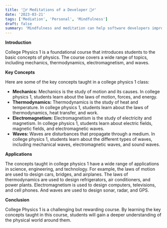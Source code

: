 ```yaml
---
title: '🧘‍♂️ Meditations of a Developer 🧘‍♂️'
date: '2023-03-21'
tags: ['Mediation', 'Personal', 'Mindfulness']
draft: false
summary: 'Mindfulness and meditation can help software developers improve their focus, concentration, creativity, and stress levels.'
---
```


**Introduction**

College Physics 1 is a foundational course that introduces students to the basic concepts of physics. The course covers a wide range of topics, including mechanics, thermodynamics, electromagnetism, and waves.

**Key Concepts**

Here are some of the key concepts taught in a college physics 1 class:

* **Mechanics:** Mechanics is the study of motion and its causes. In college physics 1, students learn about the laws of motion, forces, and energy.
* **Thermodynamics:** Thermodynamics is the study of heat and temperature. In college physics 1, students learn about the laws of thermodynamics, heat transfer, and work.
* **Electromagnetism:** Electromagnetism is the study of electricity and magnetism. In college physics 1, students learn about electric fields, magnetic fields, and electromagnetic waves.
* **Waves:** Waves are disturbances that propagate through a medium. In college physics 1, students learn about the different types of waves, including mechanical waves, electromagnetic waves, and sound waves.

**Applications**

The concepts taught in college physics 1 have a wide range of applications in science, engineering, and technology. For example, the laws of motion are used to design cars, bridges, and airplanes. The laws of thermodynamics are used to design refrigerators, air conditioners, and power plants. Electromagnetism is used to design computers, televisions, and cell phones. And waves are used to design sonar, radar, and GPS.

**Conclusion**

College Physics 1 is a challenging but rewarding course. By learning the key concepts taught in this course, students will gain a deeper understanding of the physical world around them.